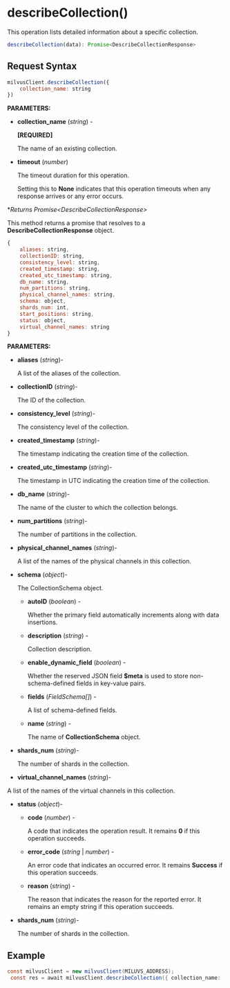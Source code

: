 # describeCollection()

This operation lists detailed information about a specific collection.

```javascript
describeCollection(data): Promise<DescribeCollectionResponse>
```

## Request Syntax

```javascript
milvusClient.describeCollection({ 
    collection_name: string 
})
```

**PARAMETERS:**

- **collection_name** (*string*) -

    **[REQUIRED]**

    The name of an existing collection.

- **timeout** (*number*)  

    The timeout duration for this operation. 

    Setting this to **None** indicates that this operation timeouts when any response arrives or any error occurs.

**Returns Promise\<DescribeCollectionResponse>*

This method returns a promise that resolves to a **DescribeCollectionResponse** object.

```javascript
{
    aliases: string,
    collectionID: string,
    consistency_level: string,
    created_timestamp: string,
    created_utc_timestamp: string,
    db_name: string,
    num_partitions: string,
    physical_channel_names: string,
    schema: object,
    shards_num: int,
    start_positions: string,
    status: object,
    virtual_channel_names: string  
}
```

**PARAMETERS:**

- **aliases** (*string*)-

    A list of the aliases of the collection.

- **collectionID** (*string*)-

    The ID of the collection.

- **consistency_level** (*string*)-

    The consistency level of the collection.

- **created_timestamp** (*string*)-

    The timestamp indicating the creation time of the collection.

- **created_utc_timestamp** (*string*)-

    The timestamp in UTC indicating the creation time of the collection.

- **db_name** (*string*)-

    The name of the cluster to which the collection belongs.

- **num_partitions** (*string*)-

    The number of partitions in the collection.

- **physical_channel_names** (*string*)-

    A list of the names of the physical channels in this collection.

- **schema** (*object*)-

    The CollectionSchema object.

    - **autoID** (*boolean*) -

        Whether the primary field automatically increments along with data insertions.

    - **description** (*string*) -

        Collection description.

    - **enable_dynamic_field** (*boolean*) -

        Whether the reserved JSON field **$meta** is used to store non-schema-defined fields in key-value pairs.

    - **fields** (*FieldSchema[]*) -

        A list of schema-defined fields. 

    - **name** (*string*) -   

        The name of **CollectionSchema** object.

- **shards_num** (*string*)-

    The number of shards in the collection.

- **virtual_channel_names** (*string*)-

A list of the names of the virtual channels in this collection.

- **status** (*object*)-

    - **code** (*number*) -

        A code that indicates the operation result. It remains **0** if this operation succeeds.

    - **error_code** (*string* | *number*) -

        An error code that indicates an occurred error. It remains **Success** if this operation succeeds. 

    - **reason** (*string*) - 

        The reason that indicates the reason for the reported error. It remains an empty string if this operation succeeds.

- **shards_num** (*string*)-

    The number of shards in the collection.

## Example

```java
const milvusClient = new milvusClient(MILUVS_ADDRESS);
 const res = await milvusClient.describeCollection({ collection_name: 'my_collection' });
```

